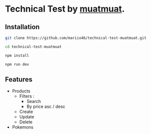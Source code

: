 # Technical Test by [muatmuat](https://muatmuat.com/).

## Installation

```bash
git clone https://github.com/mariio46/technical-test-muatmuat.git
```

```bash
cd technical-test-muatmuat
```

```bash
npm install
```

```bash
npm run dev
```

## Features

- Products
    - Filters :
        - Search
        - By price asc / desc
    - Create
    - Update
    - Delete
- Pokemons
